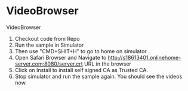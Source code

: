# VideoBrowser
VideoBrowser

1) Checkout code from Repo
2) Run the sample in Simulator
3) Then use "CMD+SHIT+H" to go to home on simulator
4) Open Safari Browser and Navigate to http://s18613401.onlinehome-server.com:8080/server.crt URL in the browser
5) Click on Install to install self signed CA as Trusted CA.
6) Stop simulator and run the sample again. You should see the videos now.
